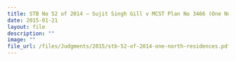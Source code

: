 ```yaml
---
title: STB No 52 of 2014 – Sujit Singh Gill v MCST Plan No 3466 (One North Residences)
date: 2015-01-21
layout: file
description: ""
image: ""
file_url: /files/Judgments/2015/stb-52-of-2014-one-north-residences.pdf
---
```

